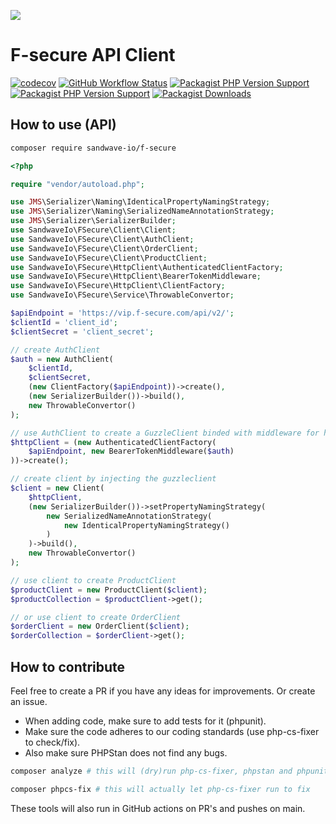 [![](https://user-images.githubusercontent.com/60096509/91668964-54ecd500-eb11-11ea-9c35-e8f0b20b277a.png)](https://sandwave.io)


# F-secure API Client

[![codecov](https://codecov.io/gh/sandwave-io/f-secure/branch/main/graph/badge.svg?token=5I6RO5URSZ)](https://codecov.io/gh/sandwave-io/f-secure)
[![GitHub Workflow Status](https://img.shields.io/github/actions/workflow/status/sandwave-io/f-secure/ci.yml?branch=main)](https://packagist.org/packages/sandwave-io/f-secure)
[![Packagist PHP Version Support](https://img.shields.io/packagist/php-v/sandwave-io/f-secure)](https://packagist.org/packages/sandwave-io/f-secure)
[![Packagist PHP Version Support](https://img.shields.io/packagist/v/sandwave-io/f-secure)](https://packagist.org/packages/sandwave-io/f-secure)
[![Packagist Downloads](https://img.shields.io/packagist/dt/sandwave-io/f-secure)](https://packagist.org/packages/sandwave-io/f-secure)


## How to use (API)

```bash
composer require sandwave-io/f-secure
```

```php
<?php

require "vendor/autoload.php";

use JMS\Serializer\Naming\IdenticalPropertyNamingStrategy;
use JMS\Serializer\Naming\SerializedNameAnnotationStrategy;
use JMS\Serializer\SerializerBuilder;
use SandwaveIo\FSecure\Client\Client;
use SandwaveIo\FSecure\Client\AuthClient;
use SandwaveIo\FSecure\Client\OrderClient;
use SandwaveIo\FSecure\Client\ProductClient;
use SandwaveIo\FSecure\HttpClient\AuthenticatedClientFactory;
use SandwaveIo\FSecure\HttpClient\BearerTokenMiddleware;
use SandwaveIo\FSecure\HttpClient\ClientFactory;
use SandwaveIo\FSecure\Service\ThrowableConvertor;

$apiEndpoint = 'https://vip.f-secure.com/api/v2/';
$clientId = 'client_id';
$clientSecret = 'client_secret';

// create AuthClient
$auth = new AuthClient(
    $clientId,
    $clientSecret,
    (new ClientFactory($apiEndpoint))->create(),
    (new SerializerBuilder())->build(),
    new ThrowableConvertor()
);

// use AuthClient to create a GuzzleClient binded with middleware for handling the bearer token
$httpClient = (new AuthenticatedClientFactory(
    $apiEndpoint, new BearerTokenMiddleware($auth)
))->create();

// create client by injecting the guzzleclient
$client = new Client(
    $httpClient,
    (new SerializerBuilder())->setPropertyNamingStrategy(
        new SerializedNameAnnotationStrategy(
            new IdenticalPropertyNamingStrategy()
        )
    )->build(),
    new ThrowableConvertor()
);

// use client to create ProductClient
$productClient = new ProductClient($client);
$productCollection = $productClient->get();

// or use client to create OrderClient
$orderClient = new OrderClient($client);
$orderCollection = $orderClient->get();
```

## How to contribute

Feel free to create a PR if you have any ideas for improvements. Or create an issue.

* When adding code, make sure to add tests for it (phpunit).
* Make sure the code adheres to our coding standards (use php-cs-fixer to check/fix).
* Also make sure PHPStan does not find any bugs.

```bash
composer analyze # this will (dry)run php-cs-fixer, phpstan and phpunit

composer phpcs-fix # this will actually let php-cs-fixer run to fix
```

These tools will also run in GitHub actions on PR's and pushes on main.
